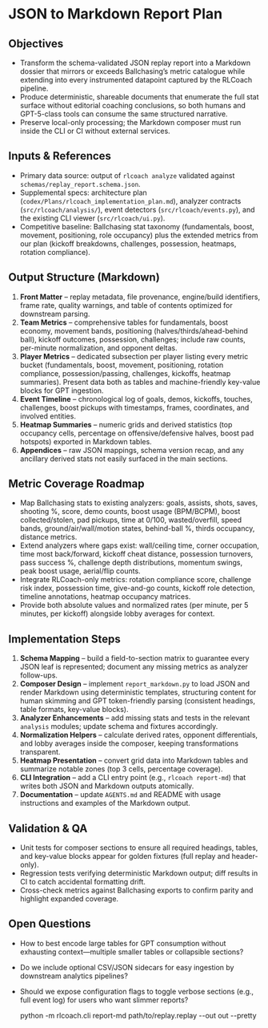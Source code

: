 # JSON to Markdown Report Plan

## Objectives
- Transform the schema-validated JSON replay report into a Markdown dossier that mirrors or exceeds Ballchasing’s metric catalogue while extending into every instrumented datapoint captured by the RLCoach pipeline.
- Produce deterministic, shareable documents that enumerate the full stat surface without editorial coaching conclusions, so both humans and GPT-5-class tools can consume the same structured narrative.
- Preserve local-only processing; the Markdown composer must run inside the CLI or CI without external services.

## Inputs & References
- Primary data source: output of `rlcoach analyze` validated against `schemas/replay_report.schema.json`.
- Supplemental specs: architecture plan (`codex/Plans/rlcoach_implementation_plan.md`), analyzer contracts (`src/rlcoach/analysis/`), event detectors (`src/rlcoach/events.py`), and the existing CLI viewer (`src/rlcoach/ui.py`).
- Competitive baseline: Ballchasing stat taxonomy (fundamentals, boost, movement, positioning, role occupancy) plus the extended metrics from our plan (kickoff breakdowns, challenges, possession, heatmaps, rotation compliance).

## Output Structure (Markdown)
1. **Front Matter** – replay metadata, file provenance, engine/build identifiers, frame rate, quality warnings, and table of contents optimized for downstream parsing.
2. **Team Metrics** – comprehensive tables for fundamentals, boost economy, movement bands, positioning (halves/thirds/ahead-behind ball), kickoff outcomes, possession, challenges; include raw counts, per-minute normalization, and opponent deltas.
3. **Player Metrics** – dedicated subsection per player listing every metric bucket (fundamentals, boost, movement, positioning, rotation compliance, possession/passing, challenges, kickoffs, heatmap summaries). Present data both as tables and machine-friendly key-value blocks for GPT ingestion.
4. **Event Timeline** – chronological log of goals, demos, kickoffs, touches, challenges, boost pickups with timestamps, frames, coordinates, and involved entities.
5. **Heatmap Summaries** – numeric grids and derived statistics (top occupancy cells, percentage on offensive/defensive halves, boost pad hotspots) exported in Markdown tables.
6. **Appendices** – raw JSON mappings, schema version recap, and any ancillary derived stats not easily surfaced in the main sections.

## Metric Coverage Roadmap
- Map Ballchasing stats to existing analyzers: goals, assists, shots, saves, shooting %, score, demo counts, boost usage (BPM/BCPM), boost collected/stolen, pad pickups, time at 0/100, wasted/overfill, speed bands, ground/air/wall/motion states, behind-ball %, thirds occupancy, distance metrics.
- Extend analyzers where gaps exist: wall/ceiling time, corner occupation, time most back/forward, kickoff cheat distance, possession turnovers, pass success %, challenge depth distributions, momentum swings, peak boost usage, aerial/flip counts.
- Integrate RLCoach-only metrics: rotation compliance score, challenge risk index, possession time, give-and-go counts, kickoff role detection, timeline annotations, heatmap occupancy matrices.
- Provide both absolute values and normalized rates (per minute, per 5 minutes, per kickoff) alongside lobby averages for context.

## Implementation Steps
1. **Schema Mapping** – build a field-to-section matrix to guarantee every JSON leaf is represented; document any missing metrics as analyzer follow-ups.
2. **Composer Design** – implement `report_markdown.py` to load JSON and render Markdown using deterministic templates, structuring content for human skimming and GPT token-friendly parsing (consistent headings, table formats, key-value blocks).
3. **Analyzer Enhancements** – add missing stats and tests in the relevant `analysis` modules; update schema and fixtures accordingly.
4. **Normalization Helpers** – calculate derived rates, opponent differentials, and lobby averages inside the composer, keeping transformations transparent.
5. **Heatmap Presentation** – convert grid data into Markdown tables and summarize notable zones (top 3 cells, percentage coverage).
6. **CLI Integration** – add a CLI entry point (e.g., `rlcoach report-md`) that writes both JSON and Markdown outputs atomically.
7. **Documentation** – update `AGENTS.md` and README with usage instructions and examples of the Markdown output.

## Validation & QA
- Unit tests for composer sections to ensure all required headings, tables, and key-value blocks appear for golden fixtures (full replay and header-only).
- Regression tests verifying deterministic Markdown output; diff results in CI to catch accidental formatting drift.
- Cross-check metrics against Ballchasing exports to confirm parity and highlight expanded coverage.

## Open Questions
- How to best encode large tables for GPT consumption without exhausting context—multiple smaller tables or collapsible sections?
- Do we include optional CSV/JSON sidecars for easy ingestion by downstream analytics pipelines?
- Should we expose configuration flags to toggle verbose sections (e.g., full event log) for users who want slimmer reports?

  python -m rlcoach.cli report-md path/to/replay.replay --out out --pretty
